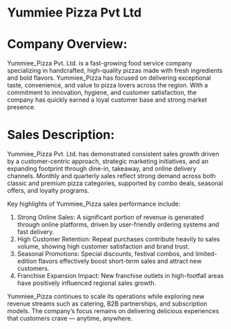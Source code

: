 # Yummiee Pizza Pvt Ltd

# Company Overview:
Yummiee_Pizza Pvt. Ltd. is a fast-growing food service company specializing in handcrafted, high-quality pizzas made with fresh ingredients and bold flavors. Yummiee_Pizza has focused on delivering exceptional taste, convenience, and value to pizza lovers across the region. With a commitment to innovation, hygiene, and customer satisfaction, the company has quickly earned a loyal customer base and strong market presence.

# Sales Description:
Yummiee_Pizza Pvt. Ltd. has demonstrated consistent sales growth driven by a customer-centric approach, strategic marketing initiatives, and an expanding footprint through dine-in, takeaway, and online delivery channels. Monthly and quarterly sales reflect strong demand across both classic and premium pizza categories, supported by combo deals, seasonal offers, and loyalty programs.

Key highlights of Yummiee_Pizza sales performance include:

  1. Strong Online Sales: A significant portion of revenue is generated through online platforms, driven by user-friendly ordering systems and fast delivery.
  2. High Customer Retention: Repeat purchases contribute heavily to sales volume, showing high customer satisfaction and brand trust.
  3. Seasonal Promotions: Special discounts, festival combos, and limited-edition flavors effectively boost short-term sales and attract new customers.
  4. Franchise Expansion Impact: New franchise outlets in high-footfall areas have positively influenced regional sales growth.

Yummiee_Pizza continues to scale its operations while exploring new revenue streams such as catering, B2B partnerships, and subscription models. The company’s focus remains on delivering delicious experiences that customers crave — anytime, anywhere.
